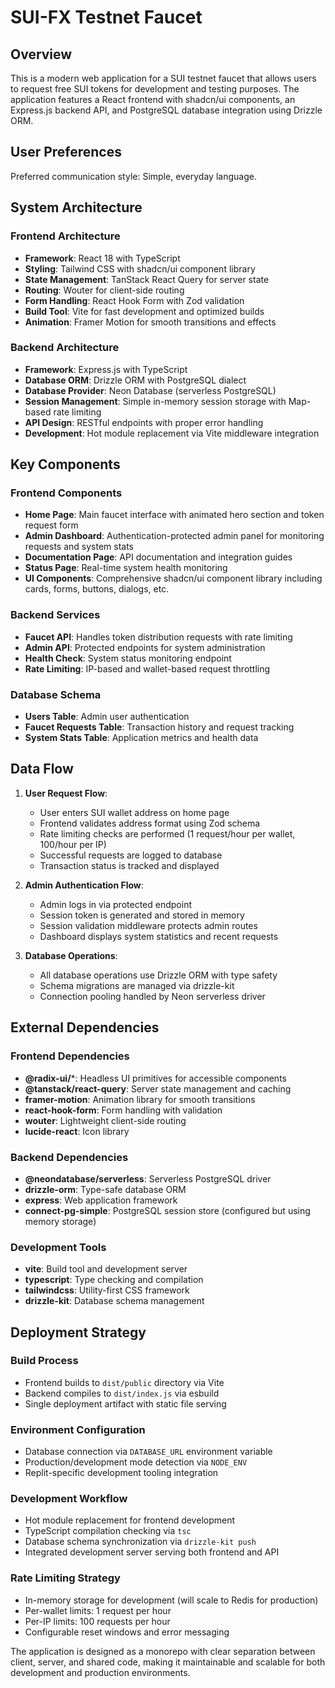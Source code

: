 # SUI-FX Testnet Faucet

## Overview

This is a modern web application for a SUI testnet faucet that allows users to request free SUI tokens for development and testing purposes. The application features a React frontend with shadcn/ui components, an Express.js backend API, and PostgreSQL database integration using Drizzle ORM.

## User Preferences

Preferred communication style: Simple, everyday language.

## System Architecture

### Frontend Architecture
- **Framework**: React 18 with TypeScript
- **Styling**: Tailwind CSS with shadcn/ui component library
- **State Management**: TanStack React Query for server state
- **Routing**: Wouter for client-side routing
- **Form Handling**: React Hook Form with Zod validation
- **Build Tool**: Vite for fast development and optimized builds
- **Animation**: Framer Motion for smooth transitions and effects

### Backend Architecture
- **Framework**: Express.js with TypeScript
- **Database ORM**: Drizzle ORM with PostgreSQL dialect
- **Database Provider**: Neon Database (serverless PostgreSQL)
- **Session Management**: Simple in-memory session storage with Map-based rate limiting
- **API Design**: RESTful endpoints with proper error handling
- **Development**: Hot module replacement via Vite middleware integration

## Key Components

### Frontend Components
- **Home Page**: Main faucet interface with animated hero section and token request form
- **Admin Dashboard**: Authentication-protected admin panel for monitoring requests and system stats
- **Documentation Page**: API documentation and integration guides
- **Status Page**: Real-time system health monitoring
- **UI Components**: Comprehensive shadcn/ui component library including cards, forms, buttons, dialogs, etc.

### Backend Services
- **Faucet API**: Handles token distribution requests with rate limiting
- **Admin API**: Protected endpoints for system administration
- **Health Check**: System status monitoring endpoint
- **Rate Limiting**: IP-based and wallet-based request throttling

### Database Schema
- **Users Table**: Admin user authentication
- **Faucet Requests Table**: Transaction history and request tracking
- **System Stats Table**: Application metrics and health data

## Data Flow

1. **User Request Flow**:
   - User enters SUI wallet address on home page
   - Frontend validates address format using Zod schema
   - Rate limiting checks are performed (1 request/hour per wallet, 100/hour per IP)
   - Successful requests are logged to database
   - Transaction status is tracked and displayed

2. **Admin Authentication Flow**:
   - Admin logs in via protected endpoint
   - Session token is generated and stored in memory
   - Session validation middleware protects admin routes
   - Dashboard displays system statistics and recent requests

3. **Database Operations**:
   - All database operations use Drizzle ORM with type safety
   - Schema migrations are managed via drizzle-kit
   - Connection pooling handled by Neon serverless driver

## External Dependencies

### Frontend Dependencies
- **@radix-ui/***: Headless UI primitives for accessible components
- **@tanstack/react-query**: Server state management and caching
- **framer-motion**: Animation library for smooth transitions
- **react-hook-form**: Form handling with validation
- **wouter**: Lightweight client-side routing
- **lucide-react**: Icon library

### Backend Dependencies
- **@neondatabase/serverless**: Serverless PostgreSQL driver
- **drizzle-orm**: Type-safe database ORM
- **express**: Web application framework
- **connect-pg-simple**: PostgreSQL session store (configured but using memory storage)

### Development Tools
- **vite**: Build tool and development server
- **typescript**: Type checking and compilation
- **tailwindcss**: Utility-first CSS framework
- **drizzle-kit**: Database schema management

## Deployment Strategy

### Build Process
- Frontend builds to `dist/public` directory via Vite
- Backend compiles to `dist/index.js` via esbuild
- Single deployment artifact with static file serving

### Environment Configuration
- Database connection via `DATABASE_URL` environment variable
- Production/development mode detection via `NODE_ENV`
- Replit-specific development tooling integration

### Development Workflow
- Hot module replacement for frontend development
- TypeScript compilation checking via `tsc`
- Database schema synchronization via `drizzle-kit push`
- Integrated development server serving both frontend and API

### Rate Limiting Strategy
- In-memory storage for development (will scale to Redis for production)
- Per-wallet limits: 1 request per hour
- Per-IP limits: 100 requests per hour
- Configurable reset windows and error messaging

The application is designed as a monorepo with clear separation between client, server, and shared code, making it maintainable and scalable for both development and production environments.